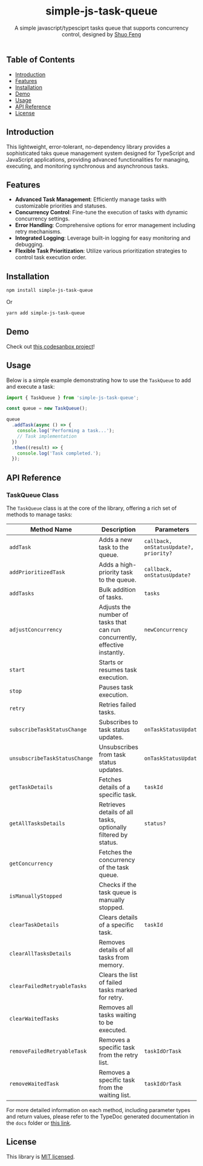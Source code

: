 <h1 align="center">simple-js-task-queue</h1>

<div align="center">
  A simple javascript/typesciprt tasks queue that supports concurrency control, designed by
  <a href="https://linkedin.com/in/shuo-feng/">Shuo Feng</a>
</div>

<br />

## Table of Contents

- [Introduction](#introduction)
- [Features](#features)
- [Installation](#installation)
- [Demo](#demo)
- [Usage](#usage)
- [API Reference](#api-reference)
- [License](#license)

## Introduction

This lightweight, error-tolerant, no-dependency library provides a sophisticated taks queue management system designed for TypeScript and JavaScript applications, providing advanced functionalities for managing, executing, and monitoring synchronous and asynchronous tasks.

## Features

- **Advanced Task Management**: Efficiently manage tasks with customizable priorities and statuses.
- **Concurrency Control**: Fine-tune the execution of tasks with dynamic concurrency settings.
- **Error Handling**: Comprehensive options for error management including retry mechanisms.
- **Integrated Logging**: Leverage built-in logging for easy monitoring and debugging.
- **Flexible Task Prioritization**: Utilize various prioritization strategies to control task execution order.

## Installation

```bash
npm install simple-js-task-queue
```

Or

```bash
yarn add simple-js-task-queue
```

## Demo

Check out [this codesanbox project](https://codesandbox.io/s/react-typescript-forked-knts9f)!

## Usage

Below is a simple example demonstrating how to use the `TaskQueue` to add and execute a task:

```typescript
import { TaskQueue } from 'simple-js-task-queue';

const queue = new TaskQueue();

queue
  .addTask(async () => {
    console.log('Performing a task...');
    // Task implementation
  })
  .then((result) => {
    console.log('Task completed.');
  });
```

## API Reference

### TaskQueue Class

The `TaskQueue` class is at the core of the library, offering a rich set of methods to manage tasks:

| Method Name                   | Description                                                                 | Parameters                             |
| ----------------------------- | --------------------------------------------------------------------------- | -------------------------------------- |
| `addTask`                     | Adds a new task to the queue.                                               | `callback, onStatusUpdate?, priority?` |
| `addPrioritizedTask`          | Adds a high-priority task to the queue.                                     | `callback, onStatusUpdate?`            |
| `addTasks`                    | Bulk addition of tasks.                                                     | `tasks`                                |
| `adjustConcurrency`           | Adjusts the number of tasks that can run concurrently, effective instantly. | `newConcurrency`                       |
| `start`                       | Starts or resumes task execution.                                           |                                        |
| `stop`                        | Pauses task execution.                                                      |                                        |
| `retry`                       | Retries failed tasks.                                                       |                                        |
| `subscribeTaskStatusChange`   | Subscribes to task status updates.                                          | `onTaskStatusUpdate`                   |
| `unsubscribeTaskStatusChange` | Unsubscribes from task status updates.                                      | `onTaskStatusUpdate`                   |
| `getTaskDetails`              | Fetches details of a specific task.                                         | `taskId`                               |
| `getAllTasksDetails`          | Retrieves details of all tasks, optionally filtered by status.              | `status?`                              |
| `getConcurrency`              | Fetches the concurrency of the task queue.                                  |                                        |
| `isManuallyStopped`           | Checks if the task queue is manually stopped.                               |                                        |
| `clearTaskDetails`            | Clears details of a specific task.                                          | `taskId`                               |
| `clearAllTasksDetails`        | Removes details of all tasks from memory.                                   |                                        |
| `clearFailedRetryableTasks`   | Clears the list of failed tasks marked for retry.                           |                                        |
| `clearWaitedTasks`            | Removes all tasks waiting to be executed.                                   |                                        |
| `removeFailedRetryableTask`   | Removes a specific task from the retry list.                                | `taskIdOrTask`                         |
| `removeWaitedTask`            | Removes a specific task from the waiting list.                              | `taskIdOrTask`                         |

For more detailed information on each method, including parameter types and return values, please refer to the TypeDoc generated documentation in the `docs` folder or [this link](https://shuo-s-feng.github.io/simple-js-task-queue/).

## License

This library is [MIT licensed](./LICENSE.md).
